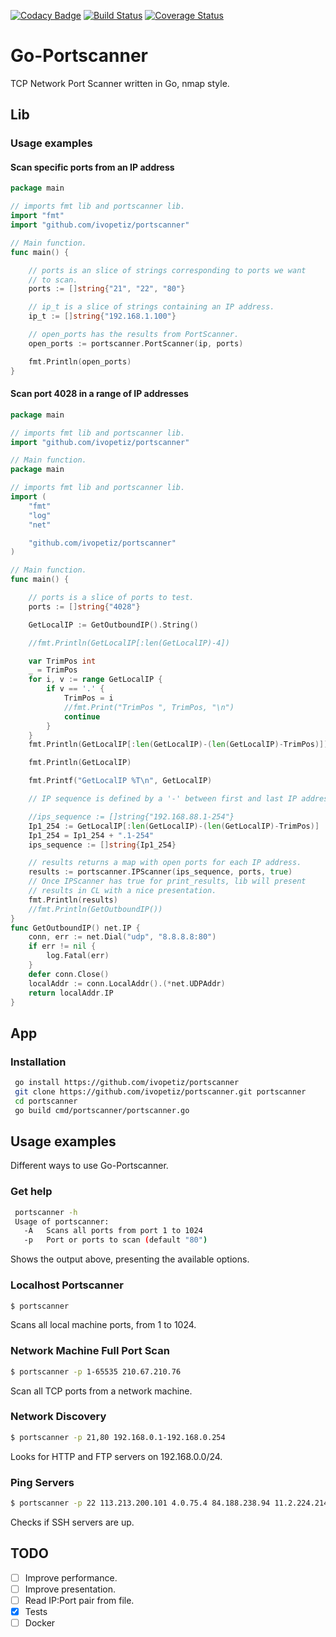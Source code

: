 [![Codacy Badge](https://api.codacy.com/project/badge/Grade/5cc2fb7bdfb240eabe772b8bcbcbc461)](https://app.codacy.com/app/ivopetiz/portscanner?utm_source=github.com&utm_medium=referral&utm_content=ivopetiz/portscanner&utm_campaign=Badge_Grade_Dashboard)
[![Build Status](https://travis-ci.com/ivopetiz/portscanner.svg?branch=master)](https://travis-ci.com/ivopetiz/network-scanner)
[![Coverage Status](https://coveralls.io/repos/github/ivopetiz/portscanner/badge.svg?branch=master)](https://coveralls.io/github/ivopetiz/portscanner?branch=master)
# Go-Portscanner

TCP Network Port Scanner written in Go, nmap style.

## Lib

### Usage examples

#### Scan specific ports from an IP address

```go
package main

// imports fmt lib and portscanner lib.
import "fmt"
import "github.com/ivopetiz/portscanner"

// Main function.
func main() {

	// ports is an slice of strings corresponding to ports we want
	// to scan.
	ports := []string{"21", "22", "80"}

	// ip_t is a slice of strings containing an IP address.
	ip_t := []string{"192.168.1.100"}

	// open_ports has the results from PortScanner.
	open_ports := portscanner.PortScanner(ip, ports)

	fmt.Println(open_ports)
}
```

#### Scan port 4028 in a range of IP addresses

```go
package main

// imports fmt lib and portscanner lib.
import "github.com/ivopetiz/portscanner"

// Main function.
package main

// imports fmt lib and portscanner lib.
import (
	"fmt"
	"log"
	"net"

	"github.com/ivopetiz/portscanner"
)

// Main function.
func main() {

	// ports is a slice of ports to test.
	ports := []string{"4028"}

	GetLocalIP := GetOutboundIP().String()

	//fmt.Println(GetLocalIP[:len(GetLocalIP)-4])

	var TrimPos int
	_ = TrimPos
	for i, v := range GetLocalIP {
		if v == '.' {
			TrimPos = i
			//fmt.Print("TrimPos ", TrimPos, "\n")
			continue
		}
	}
	fmt.Println(GetLocalIP[:len(GetLocalIP)-(len(GetLocalIP)-TrimPos)])

	fmt.Println(GetLocalIP)

	fmt.Printf("GetLocalIP %T\n", GetLocalIP)

	// IP sequence is defined by a '-' between first and last IP address .

	//ips_sequence := []string{"192.168.88.1-254"}
	Ip1_254 := GetLocalIP[:len(GetLocalIP)-(len(GetLocalIP)-TrimPos)]
	Ip1_254 = Ip1_254 + ".1-254"
	ips_sequence := []string{Ip1_254}

	// results returns a map with open ports for each IP address.
	results := portscanner.IPScanner(ips_sequence, ports, true)
	// Once IPScanner has true for print_results, lib will present
	// results in CL with a nice presentation.
	fmt.Println(results)
	//fmt.Println(GetOutboundIP())
}
func GetOutboundIP() net.IP {
	conn, err := net.Dial("udp", "8.8.8.8:80")
	if err != nil {
		log.Fatal(err)
	}
	defer conn.Close()
	localAddr := conn.LocalAddr().(*net.UDPAddr)
	return localAddr.IP
}

```

## App

### Installation

```sh
 go install https://github.com/ivopetiz/portscanner
 git clone https://github.com/ivopetiz/portscanner.git portscanner
 cd portscanner
 go build cmd/portscanner/portscanner.go
```

## Usage examples

Different ways to use Go-Portscanner.

### Get help

```sh
 portscanner -h
 Usage of portscanner:
   -A   Scans all ports from port 1 to 1024
   -p   Port or ports to scan (default "80")
```

Shows the output above, presenting the available options.

### Localhost Portscanner

```sh
$ portscanner
```

Scans all local machine ports, from 1 to 1024.

### Network Machine Full Port Scan

```sh
$ portscanner -p 1-65535 210.67.210.76
```

Scan all TCP ports from a network machine.

### Network Discovery

```sh
$ portscanner -p 21,80 192.168.0.1-192.168.0.254
```

Looks for HTTP and FTP servers on 192.168.0.0/24.

### Ping Servers

```sh
$ portscanner -p 22 113.213.200.101 4.0.75.4 84.188.238.94 11.2.224.214 153.194.246.247
```

Checks if SSH servers are up.

## TODO

-   [ ] Improve performance.
-   [ ] Improve presentation.
-   [ ] Read IP:Port pair from file.
-   [x] Tests
-   [ ] Docker 

